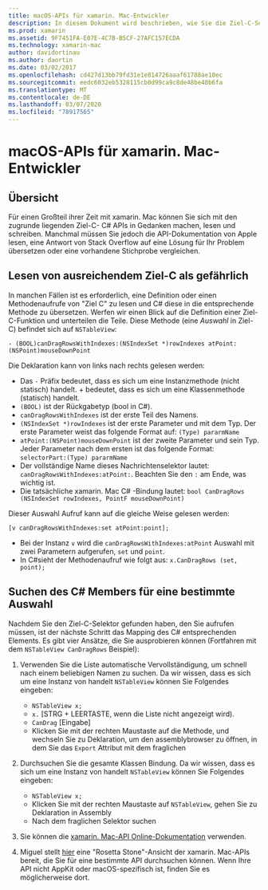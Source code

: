 ```yaml
---
title: macOS-APIs für xamarin. Mac-Entwickler
description: In diesem Dokument wird beschrieben, wie Sie die Ziel-C-Selektoren lesen und C# die entsprechenden Methoden in einer xamarin. Mac-app finden.
ms.prod: xamarin
ms.assetid: 9F7451FA-E07E-4C7B-B5CF-27AFC157ECDA
ms.technology: xamarin-mac
author: davidortinau
ms.author: daortin
ms.date: 03/02/2017
ms.openlocfilehash: cd427d13bb79fd31e1e814726aaaf61788ae10ec
ms.sourcegitcommit: eedc6032eb5328115cb0d99ca9c8de48be40b6fa
ms.translationtype: MT
ms.contentlocale: de-DE
ms.lasthandoff: 03/07/2020
ms.locfileid: "78917565"
---
```

# <a name="macos-apis-for-xamarinmac-developers"></a>macOS-APIs für xamarin. Mac-Entwickler

## <a name="overview"></a>Übersicht

Für einen Großteil ihrer Zeit mit xamarin. Mac können Sie sich mit den zugrunde liegenden Ziel-C- C# APIs in Gedanken machen, lesen und schreiben. Manchmal müssen Sie jedoch die API-Dokumentation von Apple lesen, eine Antwort von Stack Overflow auf eine Lösung für Ihr Problem übersetzen oder eine vorhandene Stichprobe vergleichen.

## <a name="reading-enough-objective-c-to-be-dangerous"></a>Lesen von ausreichendem Ziel-C als gefährlich

In manchen Fällen ist es erforderlich, eine Definition oder einen Methodenaufrufe von "Ziel C" zu lesen und C# diese in die entsprechende Methode zu übersetzen. Werfen wir einen Blick auf die Definition einer Ziel-C-Funktion und unterteilen die Teile. Diese Methode (eine *Auswahl* in Ziel-C) befindet sich auf `NSTableView`:

```objc
- (BOOL)canDragRowsWithIndexes:(NSIndexSet *)rowIndexes atPoint:(NSPoint)mouseDownPoint
```

Die Deklaration kann von links nach rechts gelesen werden:

- Das `-` Präfix bedeutet, dass es sich um eine Instanzmethode (nicht statisch) handelt. + bedeutet, dass es sich um eine Klassenmethode (statisch) handelt.
- `(BOOL)` ist der Rückgabetyp (bool in C#).
- `canDragRowsWithIndexes` ist der erste Teil des Namens.
- `(NSIndexSet *)rowIndexes` ist der erste Parameter und mit dem Typ. Der erste Parameter weist das folgende Format auf: `(Type) pararmName`
- `atPoint:(NSPoint)mouseDownPoint` ist der zweite Parameter und sein Typ. Jeder Parameter nach dem ersten ist das folgende Format: `selectorPart:(Type) pararmName`
- Der vollständige Name dieses Nachrichtenselektor lautet: `canDragRowsWithIndexes:atPoint:`. Beachten Sie den `:` am Ende, was wichtig ist.
- Die tatsächliche xamarin. Mac C# -Bindung lautet: `bool CanDragRows (NSIndexSet rowIndexes, PointF mouseDownPoint)`

Dieser Auswahl Aufruf kann auf die gleiche Weise gelesen werden:

```objc
[v canDragRowsWithIndexes:set atPoint:point];
```

- Bei der Instanz `v` wird die `canDragRowsWithIndexes:atPoint` Auswahl mit zwei Parametern aufgerufen, `set` und `point`.
- In C#sieht der Methodenaufruf wie folgt aus: `x.CanDragRows (set, point);`

<a name="finding_selector" />

## <a name="finding-the-c-member-for-a-given-selector"></a>Suchen des C# Members für eine bestimmte Auswahl

Nachdem Sie den Ziel-C-Selektor gefunden haben, den Sie aufrufen müssen, ist der nächste Schritt das Mapping des C# entsprechenden Elements. Es gibt vier Ansätze, die Sie ausprobieren können (Fortfahren mit dem `NSTableView CanDragRows` Beispiel):

1. Verwenden Sie die Liste automatische Vervollständigung, um schnell nach einem beliebigen Namen zu suchen. Da wir wissen, dass es sich um eine Instanz von handelt `NSTableView` können Sie Folgendes eingeben:

    - `NSTableView x;`
    - `x.` [STRG + LEERTASTE, wenn die Liste nicht angezeigt wird).
    - `CanDrag` [Eingabe]
    - Klicken Sie mit der rechten Maustaste auf die Methode, und wechseln Sie zu Deklaration, um den assemblybrowser zu öffnen, in dem Sie das `Export` Attribut mit dem fraglichen

2. Durchsuchen Sie die gesamte Klassen Bindung. Da wir wissen, dass es sich um eine Instanz von handelt `NSTableView` können Sie Folgendes eingeben:

    - `NSTableView x;`
    - Klicken Sie mit der rechten Maustaste auf `NSTableView`, gehen Sie zu Deklaration in Assembly
    - Nach dem fraglichen Selektor suchen

3. Sie können die [xamarin. Mac-API Online-Dokumentation](https://docs.microsoft.com/dotnet/api/?view=xamarinmac-3.0) verwenden.

4. Miguel stellt [hier](https://tirania.org/tmp/rosetta.html) eine "Rosetta Stone"-Ansicht der xamarin. Mac-APIs bereit, die Sie für eine bestimmte API durchsuchen können. Wenn Ihre API nicht AppKit oder macOS-spezifisch ist, finden Sie es möglicherweise dort.

<!--
Note: In some cases, the assembly browser can hit a bug where it will open but not jump to the right definition. Keep that tab open, switch back to your source code and try again.
Note: The assembly browser tricks currently only works with Xamarin.Mac Classic. This will be fixed in a future version.
-->
